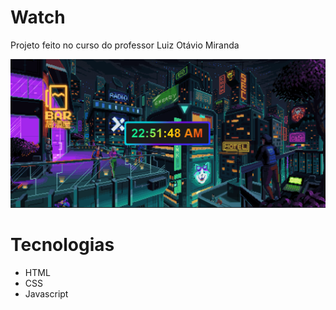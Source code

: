 # Watch

Projeto feito no curso do professor Luiz Otávio Miranda

![preview](./.github/preview.png)

# Tecnologias

- HTML
- CSS
- Javascript